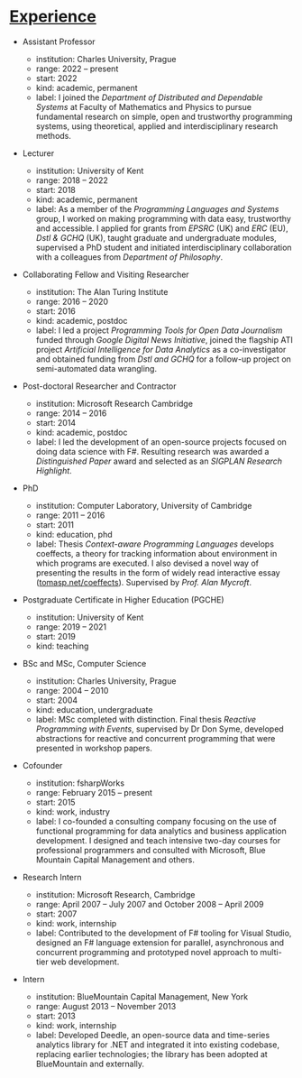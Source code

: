 # [Experience](#experience)

* Assistant Professor
  - institution: Charles University, Prague
  - range: 2022 – present
  - start: 2022
  - kind: academic, permanent
  - label: I joined the *Department of Distributed and Dependable Systems* at Faculty of Mathematics 
      and Physics to pursue fundamental research on simple, open and trustworthy programming systems,
      using theoretical, applied and interdisciplinary research methods.

* Lecturer
  - institution: University of Kent
  - range: 2018 – 2022
  - start: 2018
  - kind: academic, permanent
  - label: As a member of the *Programming Languages and Systems* group, I worked on making programming 
      with data easy, trustworthy and accessible. I applied for grants from *EPSRC* (UK) and *ERC* (EU), 
      *Dstl & GCHQ* (UK), taught graduate and undergraduate modules, supervised a PhD student and
      initiated interdisciplinary collaboration with a colleagues from *Department of Philosophy*.

* Collaborating Fellow and Visiting Researcher
  - institution: The Alan Turing Institute
  - range: 2016 – 2020
  - start: 2016
  - kind: academic, postdoc
  - label: I led a project *Programming Tools for Open Data Journalism* funded through *Google Digital News 
      Initiative*, joined the flagship ATI project *Artificial Intelligence for Data Analytics* as a co-investigator 
      and obtained funding from *Dstl and GCHQ* for a follow-up project on semi-automated data wrangling.

* Post-doctoral Researcher and Contractor
  - institution: Microsoft Research Cambridge
  - range: 2014 – 2016
  - start: 2014
  - kind: academic, postdoc
  - label: I led the development of an open-source projects focused on doing data science with F#. 
      Resulting research was awarded a *Distinguished Paper* award and selected as an *SIGPLAN Research Highlight*. 

* PhD
  - institution: Computer Laboratory, University of Cambridge
  - range: 2011 – 2016
  - start: 2011
  - kind: education, phd
  - label: Thesis *Context-aware Programming Languages* develops coeffects, a theory for tracking information about
      environment in which programs are executed. I also devised a novel way of presenting the results in the form of 
      widely read interactive essay ([tomasp.net/coeffects](http://tomasp.net/coeffects)). Supervised by *Prof. Alan Mycroft*.

* Postgraduate Certificate in Higher Education (PGCHE)
  - institution: University of Kent
  - range: 2019 – 2021
  - start: 2019
  - kind: teaching

* BSc and MSc, Computer Science
  - institution: Charles University, Prague
  - range: 2004 – 2010
  - start: 2004
  - kind: education, undergraduate
  - label: MSc completed with distinction. Final thesis *Reactive Programming with Events*, 
      supervised by Dr Don Syme, developed abstractions for reactive and concurrent programming that were presented 
      in workshop papers.

* Cofounder
  - institution: fsharpWorks
  - range: February 2015 – present
  - start: 2015
  - kind: work, industry
  - label: I co-founded a consulting company focusing on the use of functional programming for data analytics 
      and business application development. I designed and teach intensive two-day courses for professional 
      programmers and consulted with Microsoft, Blue Mountain Capital Management and others.

* Research Intern
  - institution: Microsoft Research, Cambridge
  - range: April 2007 – July 2007 and October 2008 – April 2009
  - start: 2007
  - kind: work, internship
  - label: Contributed to the development of F# tooling for Visual Studio, designed an F# language extension for
      parallel, asynchronous and concurrent programming and prototyped novel approach to multi-tier web development.

* Intern
  - institution: BlueMountain Capital Management, New York
  - range: August 2013 – November 2013
  - start: 2013
  - kind: work, internship
  - label: Developed Deedle, an open-source data and time-series analytics library for .NET and integrated it into 
      existing codebase, replacing earlier technologies; the library has been adopted at BlueMountain and externally.
      